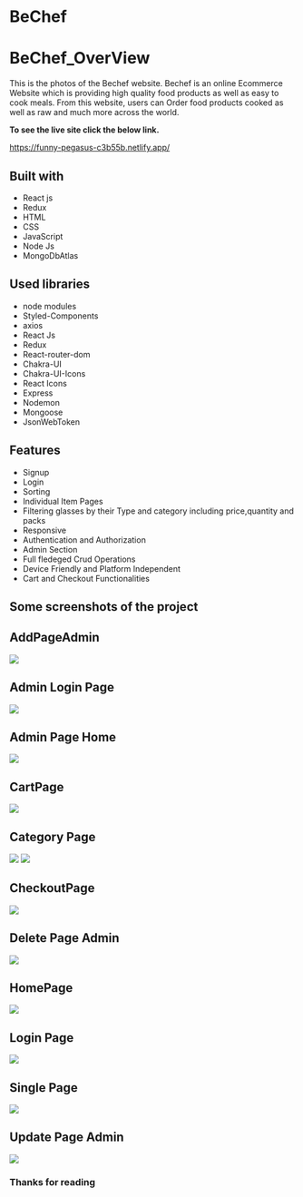 # BeChef 
# BeChef_OverView

This is the photos of the Bechef website. Bechef is an online Ecommerce Website which is providing high quality food products as well as easy to cook meals. From this website, users can Order food products cooked as well as raw and much more across the world.

**To see the live site click the below link.**

https://funny-pegasus-c3b55b.netlify.app/

## Built with
<ul>
  <li>React js</li>
  <li>Redux</li>
  <li>HTML</li>
  <li>CSS</li>
  <li>JavaScript</li>
  <li>Node Js</li>
  <li>MongoDbAtlas</li>
</ul>

## Used libraries
<ul>
  <li>node modules</li>
  <li>Styled-Components</li>
  <li>axios</li>
  <li>React Js</li>
  <li>Redux</li>
  <li>React-router-dom</li>
  <li>Chakra-UI</li>
  <li>Chakra-UI-Icons</li>
  <li>React Icons</li>
   <li>Express</li>
    <li>Nodemon</li>
   <li>Mongoose</li>
    <li>JsonWebToken</li>
</ul>

## Features
<ul>
  <li>Signup</li>
  <li>Login</li>
    <li>Sorting</li>
  <li>Individual Item Pages</li>
  <li>Filtering glasses by their Type and category including price,quantity and packs</li>
   <li>Responsive</li>
   <li>Authentication and Authorization</li>
   <li>Admin Section</li>
   <li>Full fledeged Crud Operations</li>
   <li>Device Friendly and Platform Independent</li>
   <li>Cart and Checkout Functionalities</li>
</ul>

## Some screenshots of the project


## AddPageAdmin
<img src="./screenshot/addpageadmin.jpg">

## Admin Login Page
<img src="./screenshot/adminlogin.jpg">


## Admin Page Home
<img src="./screenshot/adminpagehome.jpg">

## CartPage
<img src="./screenshot/cartpage.jpg">

## Category Page
<img src="./screenshot/category2.jpg">
<img src="./screenshot/category.jpg">

## CheckoutPage
<img src="./screenshot/checkoutpage.jpg">

## Delete Page Admin
<img src="./screenshot/deletepageadmin.jpg">

## HomePage
<img src="./screenshot/homepage.jpg">

## Login Page
<img src="./screenshot/login.jpg">

## Single Page
<img src="./screenshot/singlepage.jpg">


## Update Page Admin
<img src="./screenshot/updatepageadmin.jpg">


### Thanks for reading
